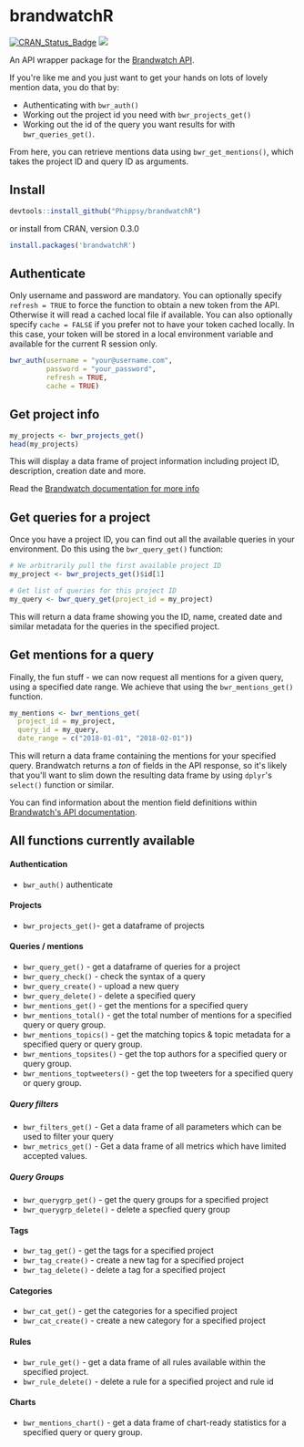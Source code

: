 
<!-- README.md is generated from README.Rmd. Please edit that file -->
brandwatchR
===========

[![CRAN\_Status\_Badge](http://www.r-pkg.org/badges/version/brandwatchR?color=brightgreen)](https://cran.r-project.org/package=brandwatchR) ![](http://cranlogs.r-pkg.org/badges/brandwatchR?color=brightgreen)

An API wrapper package for the [Brandwatch API](https://developers.brandwatch.com/docs/).

If you're like me and you just want to get your hands on lots of lovely mention data, you do that by:

-   Authenticating with `bwr_auth()`
-   Working out the project id you need with `bwr_projects_get()`
-   Working out the id of the query you want results for with `bwr_queries_get()`.

From here, you can retrieve mentions data using `bwr_get_mentions()`, which takes the project ID and query ID as arguments.

Install
-------

``` r
devtools::install_github("Phippsy/brandwatchR")
```

or install from CRAN, version 0.3.0

``` r
install.packages('brandwatchR')
```

Authenticate
------------

Only username and password are mandatory. You can optionally specify `refresh = TRUE` to force the function to obtain a new token from the API. Otherwise it will read a cached local file if available. You can also optionally specify `cache = FALSE` if you prefer not to have your token cached locally. In this case, your token will be stored in a local environment variable and available for the current R session only.

``` r
bwr_auth(username = "your@username.com",
         password = "your_password",
         refresh = TRUE,
         cache = TRUE)
```

Get project info
----------------

``` r
my_projects <- bwr_projects_get()
head(my_projects)
```

This will display a data frame of project information including project ID, description, creation date and more.

Read the [Brandwatch documentation for more info](https://developers.brandwatch.com/docs/retrieving-projects)

Get queries for a project
-------------------------

Once you have a project ID, you can find out all the available queries in your environment. Do this using the `bwr_query_get()` function:

``` r
# We arbitrarily pull the first available project ID
my_project <- bwr_projects_get()$id[1]

# Get list of queries for this project ID
my_query <- bwr_query_get(project_id = my_project)
```

This will return a data frame showing you the ID, name, created date and similar metadata for the queries in the specified project.

Get mentions for a query
------------------------

Finally, the fun stuff - we can now request all mentions for a given query, using a specified date range. We achieve that using the `bwr_mentions_get()` function.

``` r
my_mentions <- bwr_mentions_get(
  project_id = my_project,
  query_id = my_query,
  date_range = c("2018-01-01", "2018-02-01"))
```

This will return a data frame containing the mentions for your specified query. Brandwatch returns a *ton* of fields in the API response, so it's likely that you'll want to slim down the resulting data frame by using `dplyr`'s `select()` function or similar.

You can find information about the mention field definitions within [Brandwatch's API documentation](https://developers.brandwatch.com/docs/mention-metadata-field-definitions).

All functions currently available
---------------------------------

#### Authentication

-   `bwr_auth()` authenticate

#### Projects

-   `bwr_projects_get()`- get a dataframe of projects

#### Queries / mentions

-   `bwr_query_get()` - get a dataframe of queries for a project
-   `bwr_query_check()` - check the syntax of a query
-   `bwr_query_create()` - upload a new query
-   `bwr_query_delete()` - delete a specified query
-   `bwr_mentions_get()` - get the mentions for a specified query
-   `bwr_mentions_total()` - get the total number of mentions for a specified query or query group.
-   `bwr_mentions_topics()` - get the matching topics & topic metadata for a specified query or query group.
-   `bwr_mentions_topsites()` - get the top authors for a specified query or query group.
-   `bwr_mentions_toptweeters()` - get the top tweeters for a specified query or query group.

##### Query filters

-   `bwr_filters_get()` - Get a data frame of all parameters which can be used to filter your query
-   `bwr_metrics_get()` - Get a data frame of all metrics which have limited accepted values.

##### Query Groups

-   `bwr_querygrp_get()` - get the query groups for a specified project
-   `bwr_querygrp_delete()` - delete a specfied query group

#### Tags

-   `bwr_tag_get()` - get the tags for a specified project
-   `bwr_tag_create()` - create a new tag for a specified project
-   `bwr_tag_delete()` - delete a tag for a specified project

#### Categories

-   `bwr_cat_get()` - get the categories for a specified project
-   `bwr_cat_create()` - create a new category for a specified project

#### Rules

-   `bwr_rule_get()` - get a data frame of all rules available within the specified project.
-   `bwr_rule_delete()` - delete a rule for a specified project and rule id

#### Charts

-   `bwr_mentions_chart()` - get a data frame of chart-ready statistics for a specified query or query group.

